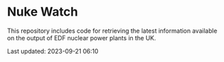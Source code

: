 # Nuke Watch

This repository includes code for retrieving the latest information available on the output of EDF nuclear power plants in the UK.

Last updated: 2023-09-21 06:10
